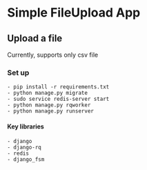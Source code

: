 # Simple FileUpload App

## Upload a file
Currently, supports only csv file

### Set up
    - pip install -r requirements.txt
    - python manage.py migrate
    - sudo service redis-server start
    - python manage.py rqworker
    - python manage.py runserver

#### Key libraries
    - django
    - django-rq
    - redis
    - django_fsm


